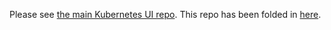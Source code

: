 Please see [the main Kubernetes UI repo](https://github.com/kui-shell/plugin-kubeui). This repo has been folded in [here](https://github.com/kui-shell/plugin-kubeui/tree/master/plugins/plugin-logui).
